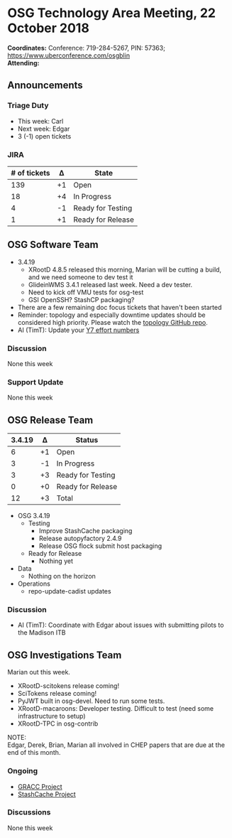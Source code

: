 # OSG Technology Area Meeting, 22 October 2018

**Coordinates:** Conference: 719-284-5267, PIN: 57363; <https://www.uberconference.com/osgblin>  
**Attending:**   


## Announcements


### Triage Duty

-   This week: Carl
-   Next week: Edgar
-   3 (-1) open tickets


### JIRA

| # of tickets | &Delta; | State             |
|------------ |------- |----------------- |
| 139          | +1      | Open              |
| 18           | +4      | In Progress       |
| 4            | -1      | Ready for Testing |
| 1            | +1      | Ready for Release |


## OSG Software Team

-   3.4.19  
    -   XRootD 4.8.5 released this morning, Marian will be cutting a build, and we need someone to dev test it
    -   GlideinWMS 3.4.1 released last week. Need a dev tester.
    -   Need to kick off VMU tests for osg-test
    -   GSI OpenSSH? StashCP packaging?
-   There are a few remaining doc focus tickets that haven't been started
-   Reminder: topology and especially downtime updates should be considered high priority. Please watch the [topology GitHub repo](https://github.com/opensciencegrid/topology).
-   AI (TimT): Update your [Y7 effort numbers](https://docs.google.com/spreadsheets/d/1Rm7Mw6dQqxtQF_xsfj8N4ySYGoBGjEE6TuIZFWOp-5k/edit?usp=sharing)


### Discussion

None this week  


### Support Update

None this week  


## OSG Release Team

| 3.4.19 | &Delta; | Status            |
|------ |------- |----------------- |
| 6      | +1      | Open              |
| 3      | -1      | In Progress       |
| 3      | +3      | Ready for Testing |
| 0      | +0      | Ready for Release |
| 12     | +3      | Total             |

-   OSG 3.4.19  
    -   Testing  
        -   Improve StashCache packaging
        -   Release autopyfactory 2.4.9
        -   Release OSG flock submit host packaging
    -   Ready for Release  
        -   Nothing yet
-   Data  
    -   Nothing on the horizon
-   Operations  
    -   repo-update-cadist updates


### Discussion

-   AI (TimT): Coordinate with Edgar about issues with submitting pilots to the Madison ITB


## OSG Investigations Team

Marian out this week.  

-   XRootD-scitokens release coming!
-   SciTokens release coming!
-   PyJWT built in osg-devel.  Need to run some tests.
-   XRootD-macaroons: Developer testing.  Difficult to test (need some infrastructure to setup)
-   XRootD-TPC in osg-contrib

NOTE:  
Edgar, Derek, Brian, Marian all involved in CHEP papers that are due at the end of this month.  


### Ongoing

-   [GRACC Project](https://opensciencegrid.atlassian.net/projects/GRACC)
-   [StashCache Project](http://opensciencegrid.org/docs/data/stashcache/overview/)


### Discussions

None this week
